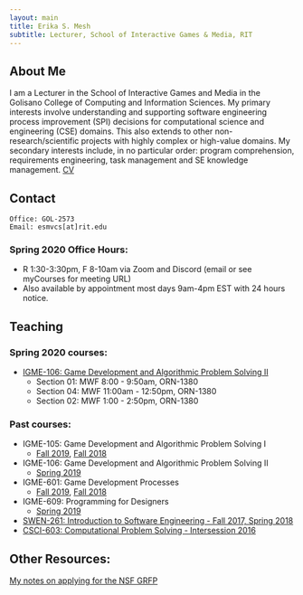 ```yaml
---
layout: main
title: Erika S. Mesh
subtitle: Lecturer, School of Interactive Games & Media, RIT
---
```


## About Me
I am a Lecturer in the School of Interactive Games and Media in the Golisano College of Computing and Information Sciences. My primary interests involve understanding and supporting software engineering process improvement (SPI) decisions for computational science and engineering (CSE) domains. This also extends to other non-research/scientific projects with highly complex or high-value domains. My secondary interests include, in no particular order: program comprehension, requirements engineering, task management and SE knowledge management.
[CV](documents/CV.pdf)

## Contact

```
Office: GOL-2573
Email: esmvcs[at]rit.edu
```

### Spring 2020 Office Hours:
- R 1:30-3:30pm, F 8-10am via Zoom and Discord (email or see myCourses for meeting URL)
- Also available by appointment most days 9am-4pm EST with 24 hours notice.

## Teaching
 
### Spring 2020 courses:
* <a href="https://esmesh.github.io/RIT-IGME-106-2195/" target="_blank">IGME-106: Game Development and Algorithmic Problem Solving II</a>
    - Section 01: MWF 8:00 - 9:50am, ORN-1380
    - Section 04: MWF 11:00am - 12:50pm, ORN-1380
    - Section 02: MWF 1:00 - 2:50pm, ORN-1380

### Past courses:
* IGME-105: Game Development and Algorithmic Problem Solving I
   - <a href="https://esmesh.github.io/RIT-IGME-105/" target="_blank">Fall 2019</a>, <a href="documents/2018-19/igme105-05-08-schedule-fall-2181.html" target="_blank">Fall 2018</a>
* IGME-106: Game Development and Algorithmic Problem Solving II
   - <a href="documents/2018-19/IGME106_Course_Schedule_2185.htm" target="_blank">Spring 2019</a>
* IGME-601: Game Development Processes
   - <a href="https://esmesh.github.io/RIT-IGME-601/" target="_blank">Fall 2019</a>, <a href="documents/2018-19/IGME601_2181_Schedule.pdf" target="_blank">Fall 2018</a>
* IGME-609: Programming for Designers
   - <a href="documents/2018-19/IGME609_Course_Schedule_2185.htm" target="_blank">Spring 2019</a>
* <a href="http://www.se.rit.edu/~swen-261/" target="_blank">SWEN-261: Introduction to Software Engineering - Fall 2017, Spring 2018</a>
* <a href= "https://www.cs.rit.edu/~csci603/syllabus.html" target="_blank">CSCI-603: Computational Problem Solving - Intersession 2016</a>

## Other Resources:
[My notes on applying for the NSF GRFP](documents/GRFP/GRFP.md)

